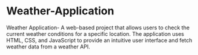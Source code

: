 # Weather-Application
Weather Application- A web-based project that allows users to check the current weather conditions for a specific location. The application uses HTML, CSS, and JavaScript to provide an intuitive user interface and fetch weather data from a weather API.
